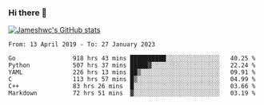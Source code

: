 ### Hi there 👋

[![Jameshwc's GitHub stats](https://github-readme-stats.vercel.app/api?username=jameshwc)](https://github.com/anuraghazra/github-readme-stats)

<!--START_SECTION:waka-->

```text
From: 13 April 2019 - To: 27 January 2023

Go                918 hrs 43 mins ██████████░░░░░░░░░░░░░░░   40.25 %
Python            507 hrs 37 mins █████▓░░░░░░░░░░░░░░░░░░░   22.24 %
YAML              226 hrs 13 mins ██▒░░░░░░░░░░░░░░░░░░░░░░   09.91 %
C                 113 hrs 57 mins █▒░░░░░░░░░░░░░░░░░░░░░░░   04.99 %
C++               83 hrs 26 mins  █░░░░░░░░░░░░░░░░░░░░░░░░   03.66 %
Markdown          72 hrs 51 mins  ▓░░░░░░░░░░░░░░░░░░░░░░░░   03.19 %
```

<!--END_SECTION:waka-->